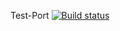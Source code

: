 Test-Port [![Build status](https://ci.appveyor.com/api/projects/status/2u0rolcoi333kl8h?svg=true)](https://ci.appveyor.com/project/ZiminAleksey/test-port)
